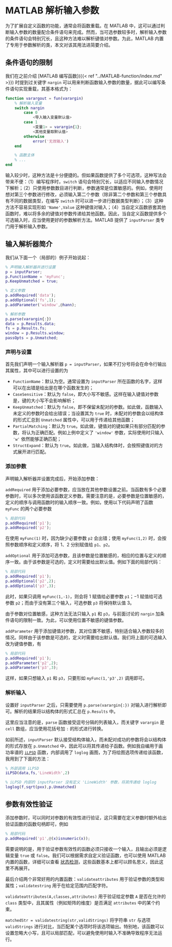 # MATLAB 解析输入参数


为了扩展自定义函数的功能，通常会将函数重载。在 MATLAB 中，这可以通过判断输入参数的数量配合条件语句来完成。然而，当可选参数较多时，解析输入参数的条件语句会特别冗长，且这种方法难以解析键值对参数。为此，MATLAB 内置了专用于参数解析的类，本文对该其用法进简要介绍。

<!--more-->

## 条件语句的限制

我们在之前介绍 [MATLAB 编写函数]({{< ref "../MATLAB-function/index.md" >}}) 时提到过关键字 `nargin` 可以用来判断函数输入参数的数量，据此可以编写条件语句实现重载，其基本格式为：

``` matlab
function varargout = fun(varargin)
    % 解析输入变量
    switch nargin
        case 0
            <导入输入变量默认值>
        case 1
            <变量1> = varargin{1};
            <其他变量取默认值>
        otherwise
            error('无效输入')
    end

    % 函数主体
    % ...
end
```

输入较少时，这种方法是十分便捷的。但如果函数提供了多个可选项，这种写法会带来不便：（1）编写程序时，`switch` 语句会特别冗长，以适应不同输入参数情况下解析；（2）只使用参数数目进行判断，参数通常是位置敏感的。例如，使用时想对第三个参数进行修改，必须输入第二个参数（除非第二个参数和第三个参数具有不同的数据类型，在编写 `switch` 时可以进一步进行数据类型判断）；（3）这种方法不容易实现形如 `'Name',Value` 这种键值对输入；（4）当自定义函数嵌套其他函数时，难以将多余的键值对参数传递给其他函数。因此，当自定义函数提供多个可选输入时，应当使用更好的参数解析方法。MATLAB 提供了 `inputParser` 类专门用于解析输入参数。

## 输入解析器简介

我们从下面一个（局部的）例子开始说起：

``` matlab
% 声明输入解析器并进行设置
p = inputParser;
p.FunctionName = 'myFunc';
p.KeepUnmatched = true;

% 定义参数
p.addRequired('data');
p.addOptional('fs',1);
p.addParameter('window',@hann);

% 解析参数
p.parse(varargin{:})
data = p.Results.data;
fs = p.Results.fs;
window = p.Results.window;
passOpts = p.Unmatched;
```

### 声明与设置

首先我们声明一个输入解析器 `p = inputParser`，如果不打分号将会在命令行输出其属性，其中可以进行设置的为

- `FunctionName`：默认为空。通常设置为 `inputParser` 所在函数的名字，这样可以在出错是给出是在哪个函数发生的；
- `CaseSensitive`：默认为 `false`，即大小写不敏感。这样在输入键值对参数是，键的大小写不会影响解析；
- `KeepUnmatched`：默认为 `false`，即不保留未配对的参数。如此做，函数输入未定义的参数时会给出错误；当设置其为 `true` 时，未配对的参数会以结构体的形式汇总到 `Unmatched` 属性中，可以用于传递给其他函数；
- `PartialMatching`：默认为 `true`。如此做，键值对的键如果只有部分匹配的参数，将认为正确匹配。例如上例中定义了 `'window'` 参数，实际使用时只输入 `'w'` 依然能够正确匹配；
- `StructExpand`：默认为 `true`。如此做，当输入结构体时，会按照键值对的方式展开进行匹配。

### 添加参数

声明输入解析器并设置完成后，开始添加参数：

`addRequired` 用于添加必要参数，应当放在其他参数设置之前。当函数有多个必要参数时，可以多次使用该函数定义参数。需要注意的是，必要参数是位置敏感的，定义的顺序与调用函数时的输入顺序一致。例如，使用以下代码声明了函数 `myFunc` 的两个必要参数

``` matlab
% 局部代码
p.addRequired('p1');
p.addRequired('p2');
```

在使用 `myFunc(1)` 时，因为缺少必要参数 `p2` 会出错；使用 `myFunc(1,2)` 时，会按照参数顺序和定义顺序，将 $1$、$2$ 分别赋值给 `p1`、`p2`。

`addOptional` 用于添加可选参数，且该参数是位置敏感的，相应的位置与定义的顺序一致。由于该参数是可选的，定义时需要给出默认值。例如下面的局部代码：

``` matlab
% 局部代码
p.addRequired('p1');
p.addOptional('p2',2);
p.addOptional('p3',3);
```

此时，如果只调用 `myFunc(1,-1)`，则会将 $1$ 赋值给必要参数 `p1`；$-1$ 赋值给可选参数 `p2`；而由于没有第三个输入，可选参数 `p3` 将保持默认值 $3$。

由于参数对位置敏感，这种方法无法只输入 `p1` 和 `p3`，与前面讨论的 `nargin` 加条件语句的限制一致。为此，可以使用位置不敏感的键值参数。

`addParameter` 用于添加键值对参数，其对位置不敏感，特别适合输入参数较多的情况。同样由于该参数是可选的，定义时需要给出默认值。我们将上面的可选输入改为键值参数，有

``` matlab
% 局部代码
p.addRequired('p1');
p.addParameter('p2',2);
p.addParameter('p3',3);
```

这样，如果只想输入 `p1` 和 `p3`，只要形如 `myFunc(1,'p3',2)` 调用即可。

### 解析输入

设置好 `inputParser` 之后，只需要使用 `p.parse(varargin{:})` 对输入进行解析即可。解析的结果将以结构体的形式汇总在 `p.Results` 中。

这里应当注意的是，`parse` 函数接受逗号分隔的列表输入，而关键字 `varargin` 是 `cell` 数组，应当使用花括号加 `:` 的形式进行转换。

如前所述，`inputParser` 默认接受结构体输入，而未配对成功的参数将会以结构体的形式存放在 `p.Unmatched` 中，因此可以将其传递给子函数。例如我自编用于画功率谱的 [`iLPSD`](https://ichunyu.github.io/helps/functions/ilpsd/) 函数，内部调用了 `loglog` 画图，为了将绘图选项传递给该函数，我用到了下面的方法：

``` matlab
% 外部调用 iLPSD
iLPSD(data,fs,'LineWidth',2)

% iLPSD 内部的 inputParser 没有定义 'LineWidth' 参数，将其传递给 loglog
loglog(f,sqrt(pxx),p.Unmatched)
```

## 参数有效性验证

添加参数时，可以同时对参数的有效性进行验证，这只需要在定义参数时额外给出验证函数的函数句柄即可，例如

``` matlab
% 局部代码
p.addRequired('p1',@(x)isnumeric(x));
```

需要说明的是，用于验证参数有效性的函数必须只接收一个输入，且输出必须是逻辑变量 `true` 或 `false`。我们可以根据需求自定义验证函数，也可以使用 MATLAB 内置的函数，详细可以查看 [状态检测](https://ww2.mathworks.cn/help/matlab/ref/is.html)，这些函数基本上都可以顾名思义，因此这里不再展开。

最后介绍两个非常好用的内置函数：`validateattributes` 用于验证参数的类型和属性；`validatestring` 用于在给定范围内匹配字符。

`validateattributes(A,classes,attributes)` 用于验证给定参数 `A` 是否在允许的 `class` 类型中，且其属性（例如矩阵的维度）是否满足 `attributes` 中的某个约束。

`matchedStr = validatestring(str,validStrings)` 将字符串 `str` 与选项 `validStrings` 进行对比，当匹配某个选项时将该选项输出。特别地，该函数可以设置忽略大小写，且可以局部匹配，可以避免使用时输入不准确导致程序无法运行。

